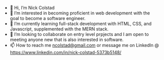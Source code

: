 - 👋 Hi, I’m Nick Colstad
- 👀 I’m interested in becoming proficient in web development with the goal to become a software engineer. 
- 🌱 I’m currently learning full-stack development with HTML, CSS, and Javascript, supplemented with the MERN stack. 
- 💞️ I’m looking to collaborate on entry level prpjects and I am open to meeting anyone new that is also interested in software.
- 📫 How to reach me ncolstad@gmail.com or message me on LinkedIn  @ https://www.linkedin.com/in/nick-colstad-5373b5148/

<!---
nickcolstad/nickcolstad is a ✨ special ✨ repository because its `README.md` (this file) appears on your GitHub profile.
You can click the Preview link to take a look at your changes.
--->
